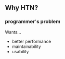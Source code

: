 <!-- META
{"title":"Exploring HTN Planners through Example","link":"https://www.gameaipro.com/GameAIPro/GameAIPro_Chapter12_Exploring_HTN_Planners_through_Example.pdf","media":"netpage","tags":["htn","gameai","characterai","ai","game"],"short":{"en":"HTN full explanation by Game AI Pro","ja":"Game AI ProによるHTN完全解説"},"importance":5,"hasPage":true,"createdAt":1719444162.387,"updatedAt":1719662216.299,"filename":"1719444162"}
META -->

## Why HTN?

### programmer's problem

Wants...

- better performance
- maintainability
- usability
